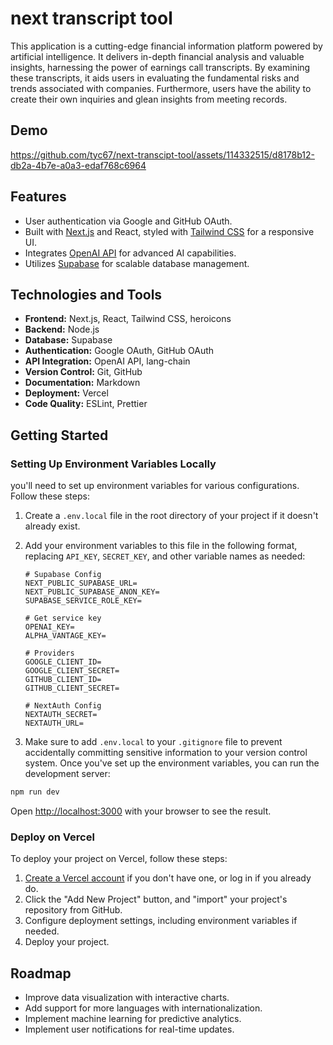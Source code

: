 
# next transcript tool
This application is a cutting-edge financial information platform powered by artificial intelligence. It delivers in-depth financial analysis and valuable insights, harnessing the power of earnings call transcripts. By examining these transcripts, it aids users in evaluating the fundamental risks and trends associated with companies. Furthermore, users have the ability to create their own inquiries and glean insights from meeting records.

## Demo

https://github.com/tyc67/next-transcipt-tool/assets/114332515/d8178b12-db2a-4b7e-a0a3-edaf768c6964

## Features
- User authentication via Google and GitHub OAuth.
- Built with [Next.js](https://nextjs.org/) and React, styled with [Tailwind CSS](https://tailwindcss.com/) for a responsive UI.
- Integrates [OpenAI API](https://platform.openai.com/docs/api-reference) for advanced AI capabilities.
- Utilizes [Supabase](https://supabase.com/) for scalable database management.

## Technologies and Tools
- **Frontend:** Next.js, React, Tailwind CSS, heroicons
- **Backend:** Node.js
- **Database:** Supabase
- **Authentication:** Google OAuth, GitHub OAuth
- **API Integration:** OpenAI API, lang-chain
- **Version Control:** Git, GitHub
- **Documentation:** Markdown
- **Deployment:** Vercel
- **Code Quality:** ESLint, Prettier

## Getting Started

### Setting Up Environment Variables Locally
you'll need to set up environment variables for various configurations. 
Follow these steps:

1. Create a `.env.local` file in the root directory of your project if it doesn't already exist.
2. Add your environment variables to this file in the following format, replacing `API_KEY`, `SECRET_KEY`, and other variable names as needed:

   ```env
   # Supabase Config
   NEXT_PUBLIC_SUPABASE_URL=
   NEXT_PUBLIC_SUPABASE_ANON_KEY=
   SUPABASE_SERVICE_ROLE_KEY=

   # Get service key 
   OPENAI_KEY=
   ALPHA_VANTAGE_KEY=

   # Providers
   GOOGLE_CLIENT_ID=
   GOOGLE_CLIENT_SECRET=
   GITHUB_CLIENT_ID=
   GITHUB_CLIENT_SECRET=

   # NextAuth Config
   NEXTAUTH_SECRET=
   NEXTAUTH_URL=
   
3. Make sure to add `.env.local` to your `.gitignore` file to prevent accidentally committing sensitive information to your version control system.
Once you've set up the environment variables, you can run the development server:
```bash
npm run dev
```

Open [http://localhost:3000](http://localhost:3000) with your browser to see the result.

### Deploy on Vercel

To deploy your project on Vercel, follow these steps:

1. [Create a Vercel account](https://vercel.com/) if you don't have one, or log in if you already do.
2. Click the "Add New Project" button, and "import" your project's repository from GitHub.
3. Configure deployment settings, including environment variables if needed.
4. Deploy your project.

## Roadmap
- Improve data visualization with interactive charts.
- Add support for more languages with internationalization.
- Implement machine learning for predictive analytics.
- Implement user notifications for real-time updates.
